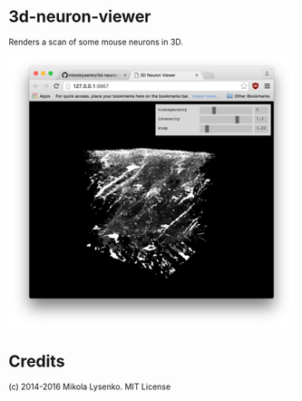 3d-neuron-viewer
================

Renders a scan of some mouse neurons in 3D.

<img src="snapshot.png" />

Credits
=======
(c) 2014-2016 Mikola Lysenko. MIT License
